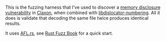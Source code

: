 This is the fuzzing harness that I've used to discover a [memory disclosure vulnerability](https://github.com/ruuda/claxon/issues/10) in [Claxon](https://github.com/ruuda/claxon), when combined with [libdislocator-numbering](https://github.com/Shnatsel/libdislocator-numbering). All it does is validate that decoding the same file twice produces identical results.

It uses [AFL.rs](https://github.com/rust-fuzz/afl.rs), see [Rust Fuzz Book](https://fuzz.rs/book/afl.html) for a quick start.
